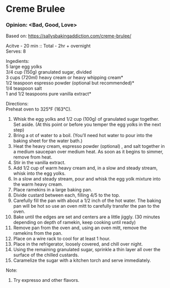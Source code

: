 # Creme Brulee
### Opinion: <Bad, Good, Love>

Based on: https://sallysbakingaddiction.com/creme-brulee/  

Acitve - 20 min :: Total - 2hr + overnight  
Serves: 8 

Ingedients:    
5 large egg yolks  
3/4 cup (150g) granulated sugar, divided   
3 cups (720ml) heavy cream or heavy whipping cream*   
1/2 teaspoon espresso powder (optional but recommended)*   
1/4 teaspoon salt   
1 and 1/2 teaspoons pure vanilla extract*   

Directions:  
Preheat oven to 325°F (163°C).
1. Whisk the egg yolks and 1/2 cup (100g) of granulated sugar together. Set aside. (At this point or before you temper the egg yolks in the next step) 
2. Bring a ot of water to a boil. (You’ll need hot water to pour into the baking sheet for the water bath.)
3. Heat the heavy cream, espresso powder (optional) , and salt together in a medium saucepan over medium heat. As soon as it begins to simmer, remove from heat. 
4. Stir in the vanilla extract. 
5. Add 1/2 cup of warm heavy cream and, in a slow and steady stream, whisk into the egg yolks. 
6. In a slow and steady stream, pour and whisk the egg yolk mixture into the warm heavy cream.
7. Place ramekins in a large baking pan. 
8. Divide custard between each, filling 4/5 to the top. 
9. Carefully fill the pan with about a 1/2 inch of the hot water. The baking pan will be hot so use an oven mitt to carefully transfer the pan to the oven.
10. Bake until the edges are set and centers are a little jiggly. (30 minutes depending on depth of ramekin, keep cooking until ready)
11. Remove pan from the oven and, using an oven mitt, remove the ramekins from the pan.
12. Place on a wire rack to cool for at least 1 hour. 
13. Place in the refrigerator, loosely covered, and chill over night.
14. Using the remaining granulated sugar, sprinkle a thin layer all over the surface of the chilled custards. 
15. Caramelize the sugar with a kitchen torch and serve immediately.


Note:
1. Try expresso and other flavors.
